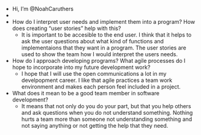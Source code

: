 
-  Hi, I’m @NoahCaruthers
-  
-   How do I interpret user needs and implement them into a program? How does creating “user stories” help with this?
    -  It is important to be accesible to the end user. I think that it helps to ask the user questions about what kind of functions and implementaions that they want in a program.
     The user stories are used to show the team how I would interpret the users needs.
- How do I approach developing programs? What agile processes do I hope to incorporate into my future development work?
    -  I hope that I will use the open communications a lot in my develpopment career. I like that agile practices a team work environment and makes each person feel included in a project. 
- What does it mean to be a good team member in software development?
    -  It means that not only do you do your part, but that you help others and ask questions when you do not understand something. Nothing hurts a team more than someone not understanding something
    and not saying anything or not getting the help that they need.
